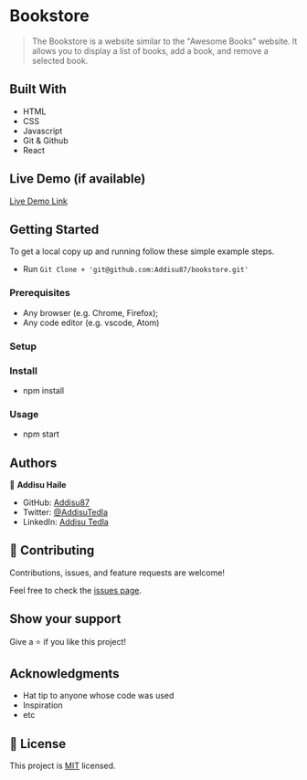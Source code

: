 # Bookstore

> The Bookstore is a website similar to the "Awesome Books" website. It allows you to display a list of books, add a book, and remove a selected book.

## Built With

- HTML
- CSS
- Javascript
- Git & Github
- React

## Live Demo (if available)

[Live Demo Link](https://addisubookstore.netlify.app)

## Getting Started

To get a local copy up and running follow these simple example steps.

- Run `Git Clone + 'git@github.com:Addisu87/bookstore.git'`

### Prerequisites

- Any browser (e.g. Chrome, Firefox);
- Any code editor (e.g. vscode, Atom)

### Setup

### Install

- npm install

### Usage

- npm start

## Authors

👤 **Addisu Haile**

- GitHub: [Addisu87](https://github.com/Addisu87)
- Twitter: [@AddisuTedla](https://twitter.com/AddisuTedla)
- LinkedIn: [Addisu Tedla](https://www.linkedin.com/in/addisu-tedla-8b4a10143/)

## 🤝 Contributing

Contributions, issues, and feature requests are welcome!

Feel free to check the [issues page](https://github.com/Addisu87/bookstore/issues).

## Show your support

Give a ⭐️ if you like this project!

## Acknowledgments

- Hat tip to anyone whose code was used
- Inspiration
- etc

## 📝 License

This project is [MIT](./MIT.md) licensed.
